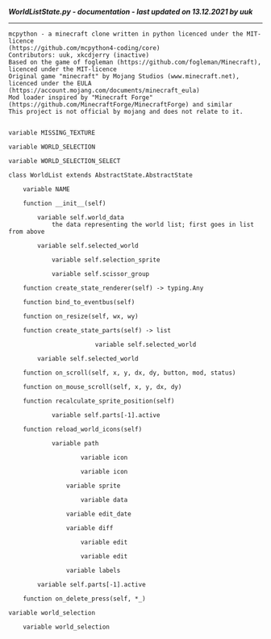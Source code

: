 ***WorldListState.py - documentation - last updated on 13.12.2021 by uuk***
___

    mcpython - a minecraft clone written in python licenced under the MIT-licence 
    (https://github.com/mcpython4-coding/core)
    Contributors: uuk, xkcdjerry (inactive)
    Based on the game of fogleman (https://github.com/fogleman/Minecraft), licenced under the MIT-licence
    Original game "minecraft" by Mojang Studios (www.minecraft.net), licenced under the EULA
    (https://account.mojang.com/documents/minecraft_eula)
    Mod loader inspired by "Minecraft Forge" (https://github.com/MinecraftForge/MinecraftForge) and similar
    This project is not official by mojang and does not relate to it.


    variable MISSING_TEXTURE

    variable WORLD_SELECTION

    variable WORLD_SELECTION_SELECT

    class WorldList extends AbstractState.AbstractState

        variable NAME

        function __init__(self)

            variable self.world_data
                the data representing the world list; first goes in list from above

            variable self.selected_world

                variable self.selection_sprite

                variable self.scissor_group

        function create_state_renderer(self) -> typing.Any

        function bind_to_eventbus(self)

        function on_resize(self, wx, wy)

        function create_state_parts(self) -> list

                            variable self.selected_world

            variable self.selected_world

        function on_scroll(self, x, y, dx, dy, button, mod, status)

        function on_mouse_scroll(self, x, y, dx, dy)

        function recalculate_sprite_position(self)

                variable self.parts[-1].active

        function reload_world_icons(self)

                variable path

                        variable icon

                        variable icon

                    variable sprite

                        variable data

                    variable edit_date

                    variable diff

                        variable edit

                        variable edit

                    variable labels

            variable self.parts[-1].active

        function on_delete_press(self, *_)

    variable world_selection

        variable world_selection